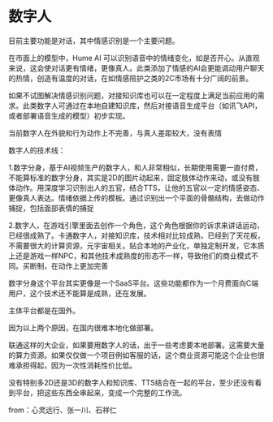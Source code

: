 # 数字人

目前主要功能是对话，其中情感识别是一个主要问题。

在市面上的模型中，Hume AI 可以识别语音中的情绪变化，如是否开心。从直观来说，这会使对话更有情绪，更像真人。此类添加了情感的AI会更能调动用户聊天的热情，创造有温度的对话，在如情感陪护之类的2C市场有十分广阔的前景。

如果不试图解决情感识别问题，对接知识库也可以在一定程度上满足当前应用的需求。此类数字人可通过在本地自建知识库，然后对接语音生成平台（如讯飞API，或者部署语音生成的模型）初步实现。

当前数字人在外貌和行为动作上不完善，与真人差距较大，没有表情

数字人的技术线：

1.数字分身，基于AI视频生产的数字人，和人非常相似，长期使用需要一直付费，不能算标准的数字分身，其实是2D的图片动起来，固定肢体动作来动，或没有肢体动作。用深度学习识别出人的五官，结合TTS，让他的五官以一定的情感姿态、更像真人表达。情绪依据上传的模板。通过识别出一个平面的骨骼结构，去做动作捕捉，包括面部表情的捕捉

2.数字人，在游戏引擎里面去创作一个角色，这个角色根据你的诉求来讲话运动，已经很成熟了。卡通数字人，对接知识库，技术相对比较成熟，已经到了天花板，不需要很大的计算资源，元宇宙相关。贴合本地的产业化，单独定制开发，它本质上还是游戏一样NPC，和其他技术成熟度的形态不一样，导致他们的商业模式不同。买断制，在动作上更加完善

数字分身这个平台其实更像是一个SaaS平台。这些功能都作为一个月费面向C端用户，这个技术还不能算是成熟，还在发展。

主体平台都是在国外。

因为以上两个原因，在国内很难本地化做部署。

联通这样的大企业，如果要用数字人的话，出于一些考虑要本地部署。这需要大量的算力资源。如果仅仅做一个项目例如客服的话，这个商业资源可能这个企业也很难承担得起，因为一次性消耗性价比低。

没有特别多2D还是3D的数字人和知识库、TTS结合在一起的平台，至少还没有看到平台，把这些东西全串起来，变成一个完整的工作流。

from：心灵远行、张一川、石祥仁
